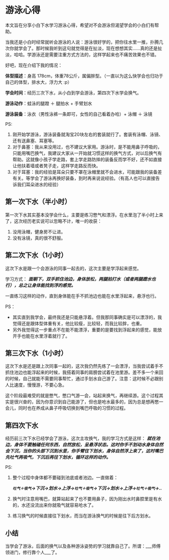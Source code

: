 # 游泳心得
本文旨在分享小白下水学习游泳心得，希望对不会游泳但渴望学会的小白们有帮助。

当我还是小白时经常就听会游泳的人说：游泳很好学的，把你往水里一推，扑腾几次你就学会了。那时候我听到这句就觉得是在扯淡，现在想想其实……真的还是扯淡，哈哈。学游泳还是需要注重方式方法的，这样学起来也不痛苦效果也不错。

好吧，现在介绍下我的情况：

 __体型描述__：身高 178cm，体重78公斤，属偏胖型。（一直以为这么快学会也归功于自己的体型，排水大，浮力大 :p）
 
 __学会时间__：经历三次下水，从小白到学会游泳，第四次下水学会换气。
 
 __游泳动作__：蛙泳的腿蹬 ＋ 腿拍水 + 手臂划水
 
 __游泳装备__：泳衣（男性泳裤一条即可，女性的自己看着办哈）+ 泳帽 ＋ 泳镜
 
 PS: 

 1. 刚开始学游泳，游泳装备就淘宝20块左右的套装就行了。套装有泳帽、泳镜、还有送鼻塞、耳塞等。
 1. 对于鼻塞：我从来没用过，也不建议大家用。游泳时，是不能用鼻子呼吸的，只能用嘴巴换气，我建议大家从一开始就习惯这样的换气方式，对以后换气有帮助。这就像小孩子学走路，套上学走路防摔的装备反而学不好，还不如直接让他扶着墙或者凳子走，这样学走路反而快。
 1. 对于耳塞：我的经验是耳朵只要不罩在泳帽里就不会进水，可能跟我的装备差有关。等学会了游泳再换好装备，到时再来说说经验。（有高人也可以直接告诉我们耳朵进水的经验）

## 第一次下水（半小时）

 第一次下水其实基本没学会什么，主要是练习憋气和漂浮。在水里泡了半小时上来了，这次经历老实说可以忽略不计，唯一的收获：

   1. 没用泳帽，健身房不让进。
   1. 没有泳镜，真的很不舒服。

## 第二次下水（1小时）
 这次下水是跟一个会游泳的同事一起去的，这次主要是学浮起来感觉。

 学习方式：
 ___面朝下，双手抓住池边，身体放松，两腿拍打水（或者两腿蹬水也行），总之让身体能找到浮的感觉。___

 一直练习这样的动作，直到身体能在手不抓池边也能在水里浮起来，悬浮也行。

 PS：

  - 其实直到我学会，最终我还是只能悬浮着。但我那同事确实是可以漂浮的，我觉得还是跟体型体重有关，他比较瘦，比较轻，而我比较胖，也重。
  - 另外我觉得这一步重点不在能不能漂浮，重要的是要找到浮起来的感觉，能放开手也能在水里浮着就行了。

## 第三次下水（1小时）
 这次下水是还是跟上次同事一起的，这次我仍然先练了一会漂浮，当我尝试着手不抓住池边也能浮起来的时候，我搭着同事的肩膀尝试着在池里游。差不多一个来回的时候，自己就能不需要同事帮忙，通过手划水自己游了。注意：这时候不必跟别人比速度，慢慢游，不要心急。

 这个阶段最难受的就是憋气，憋口气游一会，站起来换气，再继续游。这个过程其实是很兴奋的，因为你意识到自己能游了，但也是呛水最多的，因为总是想再憋一会儿，同时也在养成从鼻子呼吸切换到嘴巴呼吸的习惯的过程。

## 第四次下水
 经历前三次下水已经学会了游泳，这次主攻换气，我的学习方式是这样：
 ___就在池边，身体不要触碰任何东西，自然放松，呈悬浮状态。这时你手不划动水身体自然会下沉，当你的头部下沉到水里，你手臂往下划水，身体自然浮上来了，这时嘴巴先吐气再吸气，下沉后再往下划水，循环这样的动作。___

 PS: 

 1. 整个过程中身体都不要碰到池底或者池边。一直做着：

    ___`吐气＋吸气`->下沉->划水->上浮->`吐气＋吸气`->下沉->划水->上浮->`吐气＋吸气`->..___

 1. 换气时注意用嘴巴，就算站起来了也不要用鼻子，因为刚出水时鼻腔里是有水的，水还没流出来你就吸气就容易呛水了。
 1. 练习换气的时候直接往下划水，而当在游泳换气的时候是往下后方划水。



## 小结
 当学会了游泳，后面的换气以及各种游泳姿势的学习就靠自己了。所谓：___师傅领进门，修行靠个人___了。
